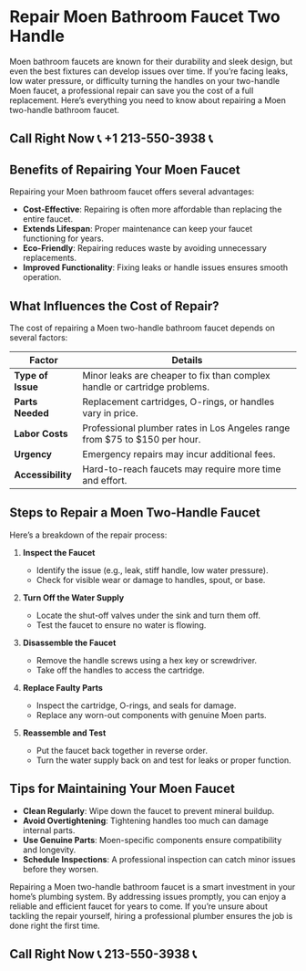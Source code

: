 # Repair Moen Bathroom Faucet Two Handle  

Moen bathroom faucets are known for their durability and sleek design, but even the best fixtures can develop issues over time. If you’re facing leaks, low water pressure, or difficulty turning the handles on your two-handle Moen faucet, a professional repair can save you the cost of a full replacement. Here’s everything you need to know about repairing a Moen two-handle bathroom faucet.  

## Call Right Now 📞 +1 213-550-3938 📞

## Benefits of Repairing Your Moen Faucet  

Repairing your Moen bathroom faucet offers several advantages:  
- **Cost-Effective**: Repairing is often more affordable than replacing the entire faucet.  
- **Extends Lifespan**: Proper maintenance can keep your faucet functioning for years.  
- **Eco-Friendly**: Repairing reduces waste by avoiding unnecessary replacements.  
- **Improved Functionality**: Fixing leaks or handle issues ensures smooth operation.  

## What Influences the Cost of Repair?  

The cost of repairing a Moen two-handle bathroom faucet depends on several factors:  

| **Factor**                | **Details**                                                                 |  
|---------------------------|-----------------------------------------------------------------------------|  
| **Type of Issue**         | Minor leaks are cheaper to fix than complex handle or cartridge problems.   |  
| **Parts Needed**          | Replacement cartridges, O-rings, or handles vary in price.                  |  
| **Labor Costs**            | Professional plumber rates in Los Angeles range from $75 to $150 per hour. |  
| **Urgency**               | Emergency repairs may incur additional fees.                               |  
| **Accessibility**          | Hard-to-reach faucets may require more time and effort.                    |  

## Steps to Repair a Moen Two-Handle Faucet  

Here’s a breakdown of the repair process:  

1. **Inspect the Faucet**  
   - Identify the issue (e.g., leak, stiff handle, low water pressure).  
   - Check for visible wear or damage to handles, spout, or base.  

2. **Turn Off the Water Supply**  
   - Locate the shut-off valves under the sink and turn them off.  
   - Test the faucet to ensure no water is flowing.  

3. **Disassemble the Faucet**  
   - Remove the handle screws using a hex key or screwdriver.  
   - Take off the handles to access the cartridge.  

4. **Replace Faulty Parts**  
   - Inspect the cartridge, O-rings, and seals for damage.  
   - Replace any worn-out components with genuine Moen parts.  

5. **Reassemble and Test**  
   - Put the faucet back together in reverse order.  
   - Turn the water supply back on and test for leaks or proper function.  

## Tips for Maintaining Your Moen Faucet  

- **Clean Regularly**: Wipe down the faucet to prevent mineral buildup.  
- **Avoid Overtightening**: Tightening handles too much can damage internal parts.  
- **Use Genuine Parts**: Moen-specific components ensure compatibility and longevity.  
- **Schedule Inspections**: A professional inspection can catch minor issues before they worsen.  

Repairing a Moen two-handle bathroom faucet is a smart investment in your home’s plumbing system. By addressing issues promptly, you can enjoy a reliable and efficient faucet for years to come. If you’re unsure about tackling the repair yourself, hiring a professional plumber ensures the job is done right the first time.
## Call Right Now 📞 213-550-3938 📞